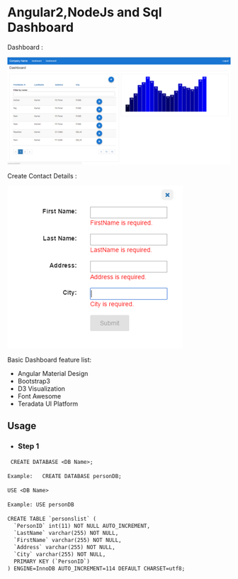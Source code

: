 # Angular2,NodeJs and Sql Dashboard

Dashboard :

![Alt text](image/dashboard.PNG?raw=true "dashboard")

Create Contact Details :

![Alt text](image/create_page.PNG?raw=true "Optional Title")

Basic Dashboard feature list:

 * Angular Material Design
 * Bootstrap3
 * D3 Visualization
 * Font Awesome
 * Teradata UI Platform

 ## Usage

  * ### Step 1
  ```
   CREATE DATABASE <DB Name>;

  Example:   CREATE DATABASE personDB;

  USE <DB Name>

  Example: USE personDB

  CREATE TABLE `personslist` (
    `PersonID` int(11) NOT NULL AUTO_INCREMENT,
    `LastName` varchar(255) NOT NULL,
    `FirstName` varchar(255) NOT NULL,
    `Address` varchar(255) NOT NULL,
    `City` varchar(255) NOT NULL,
    PRIMARY KEY (`PersonID`)
  ) ENGINE=InnoDB AUTO_INCREMENT=114 DEFAULT CHARSET=utf8;
  ```
